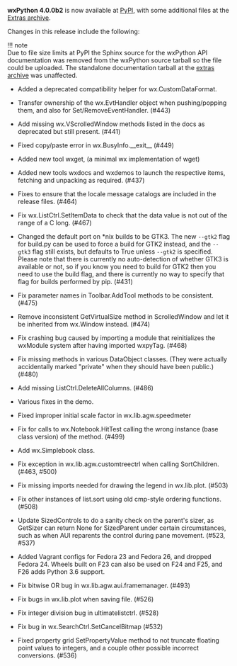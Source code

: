 <!--
.. title: wxPython 4.0.0b2 Released
.. slug: wxpython-4.0.0b2-release
.. date: 2017-09-16 19:33:44 UTC
.. tags: Development, Release, Phoenix
.. category: News
.. link: 
.. description: 
.. type: text
-->

**wxPython 4.0.0b2** is now available at 
[PyPI](https://pypi.python.org/pypi/wxPython/4.0.0b2), with some 
additional files at the 
[Extras archive](https://extras.wxPython.org/wxPython4/extras/).

Changes in this release include the following:

<!-- TEASER_END -->

!!! note     
    Due to file size limits at PyPI the Sphinx source for the wxPython API
    documentation was removed from the wxPython source tarball so the file
    could be uploaded. The standalone documentation tarball at the 
    [extras archive](https://extras.wxPython.org/wxPython4/extras/) 
    was unaffected.

* Added a deprecated compatibility helper for wx.CustomDataFormat.

* Transfer ownership of the wx.EvtHandler object when pushing/popping
  them, and also for Set/RemoveEventHandler. (#443)

* Add missing wx.VScrolledWindow methods listed in the docs as
  deprecated but still present. (#441)

* Fixed copy/paste error in wx.BusyInfo.\_\_exit\_\_ (#449)

* Added new tool wxget, (a minimal wx implementation of wget)

* Added new tools wxdocs and wxdemos to launch the respective items,
  fetching and unpacking as required. (#437)

* Fixes to ensure that the locale message catalogs are included in the
  release files. (#464)

* Fix wx.ListCtrl.SetItemData to check that the data value is not out
  of the range of a C long. (#467)

* Changed the default port on \*nix builds to be GTK3. The new
  ``--gtk2`` flag for build.py can be used to force a build for GTK2
  instead, and the ``--gtk3`` flag still exists, but defaults to True
  unless ``--gtk2`` is specified. Please note that there is currently
  no auto-detection of whether GTK3 is available or not, so if you
  know you need to build for GTK2 then you need to use the build flag,
  and there is currently no way to specify that flag for builds
  performed by pip. (#431)

* Fix parameter names in Toolbar.AddTool methods to be
  consistent. (#475)

* Remove inconsistent GetVirtualSize method in ScrolledWindow and let
  it be inherited from wx.Window instead. (#474)

* Fix crashing bug caused by importing a module that reinitializes the
  wxModule system after having imported wxpyTag. (#468)

* Fix missing methods in various DataObject classes. (They were
  actually accidentally marked "private" when they should have been
  public.) (#480)

* Add missing ListCtrl.DeleteAllColumns. (#486)

* Various fixes in the demo.

* Fixed improper initial scale factor in wx.lib.agw.speedmeter

* Fix for calls to wx.Notebook.HitTest calling the wrong instance
  (base class version) of the method. (#499)

* Add wx.Simplebook class.

* Fix exception in wx.lib.agw.customtreectrl when calling
  SortChildren. (#463, #500)

* Fix missing imports needed for drawing the legend in
  wx.lib.plot. (#503)

* Fix other instances of list.sort using old cmp-style ordering
  functions.  (#508)

* Update SizedControls to do a sanity check on the parent's sizer, as
  GetSizer can return None for SizedParent under certain
  circumstances, such as when AUI reparents the control during pane
  movement. (#523, #537)

* Added Vagrant configs for Fedora 23 and Fedora 26, and dropped
  Fedora 24.  Wheels built on F23 can also be used on F24 and F25, and
  F26 adds Python 3.6 support.

* Fix bitwise OR bug in wx.lib.agw.aui.framemanager. (#493)

* Fix bugs in wx.lib.plot when saving file. (#526)

* Fix integer division bug in ultimatelistctrl. (#528)

* Fix bug in wx.SearchCtrl.SetCancelBitmap (#532)

* Fixed property grid SetPropertyValue method to not truncate floating
  point values to integers, and a couple other possible incorrect
  conversions.  (#536)

